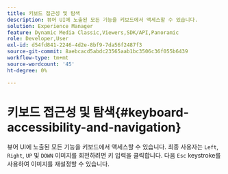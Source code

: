 ```yaml
---
title: 키보드 접근성 및 탐색
description: 뷰어 UI에 노출된 모든 기능을 키보드에서 액세스할 수 있습니다.
solution: Experience Manager
feature: Dynamic Media Classic,Viewers,SDK/API,Panoramic
role: Developer,User
exl-id: d54fd841-2246-4d2e-8bf9-7da56f2487f3
source-git-commit: 8aebcacd5abdc23565aab1bc3506c36f055b6439
workflow-type: tm+mt
source-wordcount: '45'
ht-degree: 0%

---
```


# 키보드 접근성 및 탐색{#keyboard-accessibility-and-navigation}

뷰어 UI에 노출된 모든 기능을 키보드에서 액세스할 수 있습니다.
최종 사용자는 `Left`, `Right`, `UP` 및 `DOWN` 이미지를 회전하려면 키 입력을 클릭합니다.
다음 `Esc` keystroke를 사용하여 이미지를 재설정할 수 있습니다.

